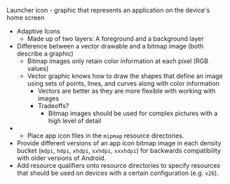 Launcher icon - graphic that represents an application on the device's home screen
- Adaptive Icons
	- Made up of two layers: A foreground and a background layer
- Difference between a vector drawable and a bitmap image (both describe a graphic)
	- Bitmap images only retain color information at each pixel (RGB values) 
	- Vector graphic knows how to draw the shapes that define an image using sets of points, lines, and curves along with color information 
		- Vectors are better as they are more flexible with working with images 
		- Tradeoffs?
			- Bitmap images should be used for complex pictures with a high level of detail
- -   Place app icon files in the `mipmap` resource directories.
-   Provide different versions of an app icon bitmap image in each density bucket (`mdpi`, `hdpi`, `xhdpi`, `xxhdpi`, `xxxhdpi`) for backwards compatibility with older versions of Android.
-   Add resource qualifiers onto resource directories to specify resources that should be used on devices with a certain configuration (e.g. `v26`).